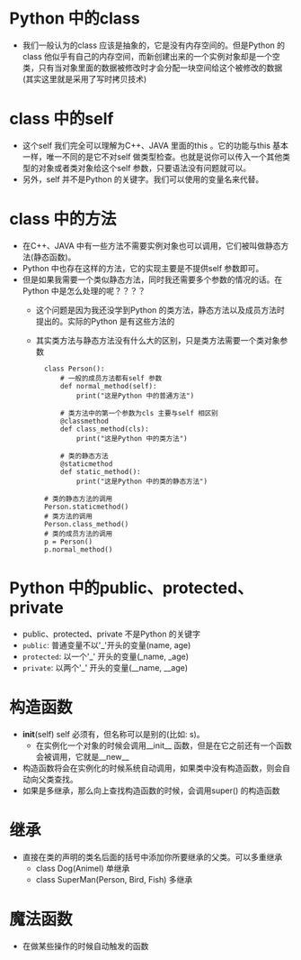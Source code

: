 # Python 中的class
- 我们一般认为的class 应该是抽象的，它是没有内存空间的。但是Python 的class 他似乎有自己的内存空间，而新创建出来的一个实例对象却是一个空类，只有当对象里面的数据被修改时才会分配一块空间给这个被修改的数据(其实这里就是采用了写时拷贝技术)

# class 中的self
- 这个self 我们完全可以理解为C++、JAVA 里面的this 。它的功能与this 基本一样，唯一不同的是它不对self 做类型检查。也就是说你可以传入一个其他类型的对象或者类对象给这个self 参数，只要语法没有问题就可以。
- 另外，self 并不是Python 的关键字。我们可以使用的变量名来代替。

# class 中的方法
- 在C++、JAVA 中有一些方法不需要实例对象也可以调用，它们被叫做静态方法(静态函数)。
- Python 中也存在这样的方法，它的实现主要是不提供self 参数即可。
- 但是如果我需要一个类似静态方法，同时我还需要多个参数的情况的话。在Python 中是怎么处理的呢？？？？
    - 这个问题是因为我还没学到Python 的类方法，静态方法以及成员方法时提出的。实际的Python 是有这些方法的
    - 其实类方法与静态方法没有什么大的区别，只是类方法需要一个类对象参数
    
            class Person():
                # 一般的成员方法都有self 参数
                def normal_method(self):
                    print("这是Python 中的普通方法")
                    
                # 类方法中的第一个参数为cls 主要与self 相区别
                @classmethod
                def class_method(cls):
                    print("这是Python 中的类方法")
                    
                # 类的静态方法
                @staticmethod
                def static_method():
                    print("这是Python 中的类的静态方法")
                    
            # 类的静态方法的调用
            Person.staticmethod()
            # 类方法的调用
            Person.class_method()
            # 类的成员方法的调用
            p = Person()
            p.normal_method()

# Python 中的public、protected、private
- public、protected、private 不是Python 的关键字
- `public`: 普通变量不以'_'开头的变量(name, age)
- `protected`: 以一个'_' 开头的变量(_name, _age)
- `private`: 以两个'_' 开头的变量(__name, __age)


# 构造函数
- __init__(self)   self 必须有，但名称可以是别的(比如: s)。
    - 在实例化一个对象的时候会调用__init__ 函数，但是在它之前还有一个函数会被调用，它就是__new__
- 构造函数将会在实例化的时候系统自动调用，如果类中没有构造函数，则会自动向父类查找。
- 如果是多继承，那么向上查找构造函数的时候，会调用super()  的构造函数

# 继承
- 直接在类的声明的类名后面的括号中添加你所要继承的父类。可以多重继承
    - class Dog(Animel)   单继承
    - class SuperMan(Person, Bird, Fish)  多继承
    
# 魔法函数
- 在做某些操作的时候自动触发的函数




